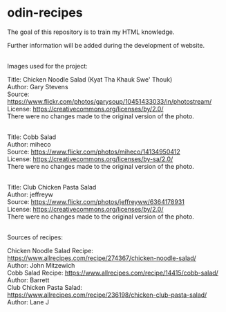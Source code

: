 # odin-recipes

The goal of this repository is to train my HTML knowledge.

Further information will be added during the development of
website. <br><br>

Images used for the project:

Title: Chicken Noodle Salad (Kyat Tha Khauk Swe' Thouk) <br>
Author: Gary Stevens <br>
Source: https://www.flickr.com/photos/garysoup/10451433033/in/photostream/ <br>
License: https://creativecommons.org/licenses/by/2.0/ <br>
There were no changes made to the original version of the photo. <br><br>

Title: Cobb Salad <br>
Author: miheco <br>
Source: https://www.flickr.com/photos/miheco/14134950412 <br>
License: https://creativecommons.org/licenses/by-sa/2.0/ <br>
There were no changes made to the original version of the photo. <br><br>
 
Title: Club Chicken Pasta Salad <br>
Author: jeffreyw <br>
Source: https://www.flickr.com/photos/jeffreyww/6364178931 <br>
License: https://creativecommons.org/licenses/by/2.0/ <br>
There were no changes made to the original version of the photo. <br><br>

Sources of recipes:

Chicken Noodle Salad Recipe: https://www.allrecipes.com/recipe/274367/chicken-noodle-salad/ <br>
Author: John Mitzewich <br>
Cobb Salad Recipe: https://www.allrecipes.com/recipe/14415/cobb-salad/ <br>
Author: Barrett<br>
Club Chicken Pasta Salad: https://www.allrecipes.com/recipe/236198/chicken-club-pasta-salad/ <br>
Author: Lane J<br><br>
